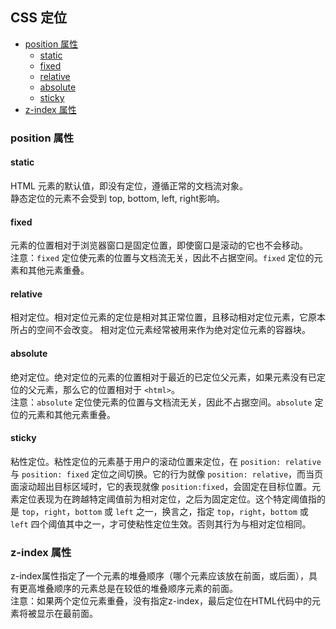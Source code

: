 ## CSS 定位


- [position 属性](#position-属性)  
  - [static](#static)  
  - [fixed](#fixed)  
  - [relative](#relative)  
  - [absolute](#absolute)  
  - [sticky](#sticky)  
- [z-index 属性](#z-index-属性)  


### position 属性


#### static
HTML 元素的默认值，即没有定位，遵循正常的文档流对象。  
静态定位的元素不会受到 top, bottom, left, right影响。


#### fixed
元素的位置相对于浏览器窗口是固定位置，即使窗口是滚动的它也不会移动。  
注意：`fixed` 定位使元素的位置与文档流无关，因此不占据空间。`fixed` 定位的元素和其他元素重叠。


#### relative
相对定位。相对定位元素的定位是相对其正常位置，且移动相对定位元素，它原本所占的空间不会改变。
相对定位元素经常被用来作为绝对定位元素的容器块。


#### absolute
绝对定位。绝对定位的元素的位置相对于最近的已定位父元素，如果元素没有已定位的父元素，那么它的位置相对于 `<html>`。  
注意：`absolute` 定位使元素的位置与文档流无关，因此不占据空间。`absolute` 定位的元素和其他元素重叠。


#### sticky
粘性定位。粘性定位的元素基于用户的滚动位置来定位，在 `position: relative` 与 `position: fixed` 定位之间切换。它的行为就像 `position: relative`，而当页面滚动超出目标区域时，它的表现就像 `position:fixed`，会固定在目标位置。元素定位表现为在跨越特定阈值前为相对定位，之后为固定定位。这个特定阈值指的是 `top`，`right`，`bottom` 或 `left` 之一，换言之，指定 `top`，`right`，`bottom` 或 `left` 四个阈值其中之一，才可使粘性定位生效。否则其行为与相对定位相同。


### z-index 属性
z-index属性指定了一个元素的堆叠顺序（哪个元素应该放在前面，或后面），具有更高堆叠顺序的元素总是在较低的堆叠顺序元素的前面。  
注意：如果两个定位元素重叠，没有指定z-index，最后定位在HTML代码中的元素将被显示在最前面。